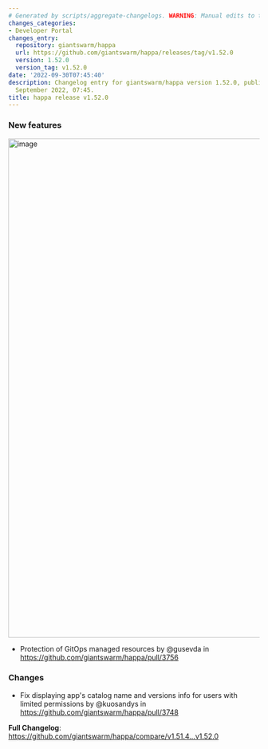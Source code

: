 ```yaml
---
# Generated by scripts/aggregate-changelogs. WARNING: Manual edits to this files will be overwritten.
changes_categories:
- Developer Portal
changes_entry:
  repository: giantswarm/happa
  url: https://github.com/giantswarm/happa/releases/tag/v1.52.0
  version: 1.52.0
  version_tag: v1.52.0
date: '2022-09-30T07:45:40'
description: Changelog entry for giantswarm/happa version 1.52.0, published on 30
  September 2022, 07:45.
title: happa release v1.52.0
---
```


### New features

<img width="1000" alt="image" src="https://user-images.githubusercontent.com/273727/197193034-7cb6f30a-4a5d-472b-bcea-5a1c6d4f4069.png">

* Protection of GitOps managed resources by @gusevda in https://github.com/giantswarm/happa/pull/3756

### Changes
* Fix displaying app's catalog name and versions info for users with limited permissions by @kuosandys in https://github.com/giantswarm/happa/pull/3748


**Full Changelog**: https://github.com/giantswarm/happa/compare/v1.51.4...v1.52.0
